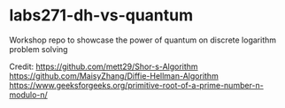 # labs271-dh-vs-quantum
Workshop repo to showcase the power of quantum on discrete logarithm problem solving

Credit:
https://github.com/mett29/Shor-s-Algorithm
https://github.com/MaisyZhang/Diffie-Hellman-Algorithm
https://www.geeksforgeeks.org/primitive-root-of-a-prime-number-n-modulo-n/
